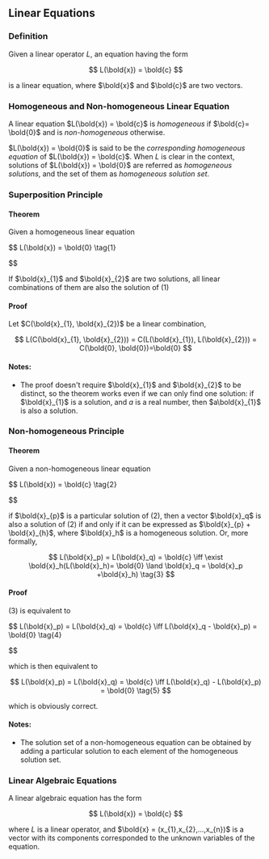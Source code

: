## Linear Equations

### Definition

Given a linear operator $L$, an equation having the form

$$
L(\bold{x}) = \bold{c}
$$

is a linear equation, where $\bold{x}$ and $\bold{c}$ are two vectors.

### Homogeneous and Non-homogeneous Linear Equation

A linear equation $L(\bold{x}) = \bold{c}$ is *homogeneous* if  $\bold{c}= \bold{0}$  and is *non-homogeneous* otherwise. 

$L(\bold{x}) = \bold{0}$ is said to be the *corresponding homogeneous equation* of $L(\bold{x}) = \bold{c}$. When $L$ is clear in the context, solutions of $L(\bold{x}) = \bold{0}$ are referred as *homogeneous solutions*, and the set of them as *homogeneous solution set*.

### Superposition Principle

#### Theorem

Given a homogeneous linear equation

$$
L(\bold{x}) = \bold{0} \tag{1}

$$

If $\bold{x}_{1}$ and $\bold{x}_{2}$ are two solutions, all linear combinations of them are also the solution of $(1)$

#### Proof

Let $C(\bold{x}_{1}, \bold{x}_{2})$ be a linear combination,

$$
L(C(\bold{x}_{1}, \bold{x}_{2})) = C(L(\bold{x}_{1}), L(\bold{x}_{2}))
 = C(\bold{0}, \bold{0})=\bold{0}
$$

#### Notes:

- The proof doesn't require $\bold{x}_{1}$ and $\bold{x}_{2}$ to be distinct, so the theorem works even if we can only find one solution: if $\bold{x}_{1}$ is a solution, and $a$ is a real number, then $a\bold{x}_{1}$ is also a solution.

### Non-homogeneous Principle

#### Theorem

Given a non-homogeneous linear equation

$$
L(\bold{x}) = \bold{c} \tag{2}

$$

if $\bold{x}_{p}$ is a particular solution of $(2)$, then a vector $\bold{x}_q$ is also a solution of $(2)$ if and only if it can be expressed as $\bold{x}_{p} + \bold{x}_{h}$, where $\bold{x}_h$ is a homogeneous solution. Or, more formally,

$$
L(\bold{x}_p) = L(\bold{x}_q) = \bold{c} \iff 
\exist \bold{x}_h(L(\bold{x}_h)= \bold{0} \land
\bold{x}_q = \bold{x}_p +\bold{x}_h) \tag{3}
$$

#### Proof

$(3)$ is equivalent to

$$
L(\bold{x}_p) = L(\bold{x}_q) = \bold{c}  \iff 
L(\bold{x}_q - \bold{x}_p) = \bold{0} \tag{4}

$$

which is then equivalent to

$$
L(\bold{x}_p) = L(\bold{x}_q) = \bold{c}  \iff 
L(\bold{x}_q) - L(\bold{x}_p) = \bold{0} \tag{5}
$$

which is obviously correct.

#### Notes:

- The solution set of a non-homogeneous equation can be obtained by adding a particular solution to each element of the homogeneous solution set.

### Linear Algebraic Equations

A linear algebraic equation has the form

$$
L(\bold{x}) = \bold{c}
$$

where $L$ is a linear operator, and $\bold{x} = (x_{1},x_{2},...,x_{n})$ is a vector with its components corresponded to the unknown variables of the equation.
